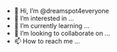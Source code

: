 - 👋 Hi, I’m @dreamspot4everyone
- 👀 I’m interested in ...
- 🌱 I’m currently learning ...
- 💞️ I’m looking to collaborate on ...
- 📫 How to reach me ...

<!---
dreamspot4everyone/dreamspot4everyone is a ✨ special ✨ repository because its `README.md` (this file) appears on your GitHub profile.
You can click the Preview link to take a look at your changes.
--->
